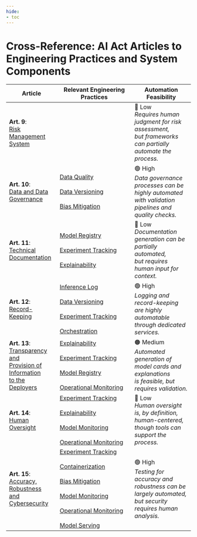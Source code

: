 ```yaml
---
hide:
- toc
---
```



# Cross-Reference: AI Act Articles to Engineering Practices and System Components


| Article                                                                            | Relevant Engineering Practices                                                                                                                                                                                                                                                                                                                                                                                | Automation Feasibility                                                                                               |
|------------------------------------------------------------------------------------|---------------------------------------------------------------------------------------------------------------------------------------------------------------------------------------------------------------------------------------------------------------------------------------------------------------------------------------------------------------------------------------------------------------|----------------------------------------------------------------------------------------------------------------------|
| **Art. 9**:<br>[Risk Management System]                                            |                                                                                                                                                                                                                                                                                                                                                                                                               | 🔴 Low<br>*Requires human judgment for risk assessment, <br>but frameworks can partially automate the process.*      |
| **Art. 10**:<br>[Data and Data Governance]                                         | <div style="display: flex; flex-wrap: wrap; gap: 20px;"><span style="flex: 1 1 45%;">          [Data Quality]</span><span style="flex: 1 1 45%;"> [Data Versioning]</span><span style="flex: 1 1 45%;"> [Bias Mitigation]</span></div>                                                                                                                                                                        | 🟢 High<br>*Data governance processes can be highly automated <br>with validation pipelines and quality checks.*     |
| **Art. 11**:<br>[Technical Documentation]                                          | <div style="display: flex; flex-wrap: wrap; gap: 20px;"><span style="flex: 1 1 45%;">      [Model Registry]  </span></span><span style="flex: 1 1 45%;"> [Experiment Tracking]</span><span style="flex: 1 1 45%;"> [Explainability]</span>                                                                                                                                                                    | 🔴 Low<br>*Documentation generation can be partially automated, <br>but requires human input for context.*           |
| **Art. 12**:<br>[Record-Keeping]                                                   | <div style="display: flex; flex-wrap: wrap; gap: 20px;"><span style="flex: 1 1 45%;">  [Inference Log]</span><span style="flex: 1 1 45%;"> [Data Versioning]  </span><span style="flex: 1 1 45%;"> [Experiment Tracking]  </span><span style="flex: 1 1 45%;"> [Orchestration]  </span>                                                                                                                       | 🟢 High<br>*Logging and record-keeping are highly automatable <br>through dedicated services.*                       |
| **Art. 13**:<br>[Transparency and<br>Provision of Information<br>to the Deployers] | <div style="display: flex; flex-wrap: wrap; gap: 20px;"><span style="flex: 1 1 45%;"> [Explainability]</span><span style="flex: 1 1 45%;"> [Experiment Tracking]</span><span style="flex: 1 1 45%;">      [Model Registry]  </span></span><span style="flex: 1 1 45%;"> [Operational Monitoring]</span>                                                                                                       | 🟠 Medium<br>*Automated generation of model cards and explanations <br>is feasible, but requires validation.*        |
| **Art. 14**:<br>[Human Oversight]                                                  | <div style="display: flex; flex-wrap: wrap; gap: 20px;"><span style="flex: 1 1 45%;"> [Experiment Tracking]</span><span style="flex: 1 1 45%;"> [Explainability]</span><span style="flex: 1 1 45%;"> [Model Monitoring]</span><span style="flex: 1 1 45%;"> [Operational Monitoring]</span></div>                                                                                                             | 🔴 Low<br>*Human oversight is, by definition, human-centered, <br>though tools can support the process.*             |br> [Operational Monitoring] | 🔴 Low<br>*Human oversight is, by definition, human-centered, <br>though tools can support the process.*                        |
| **Art. 15**:<br>[Accuracy, Robustness<br>and Cybersecurity]                        | <div style="display: flex; flex-wrap: wrap; gap: 20px;"><span style="flex: 1 1 45%;"> [Experiment Tracking]</span><span style="flex: 1 1 45%;"> [Containerization]</span><span style="flex: 1 1 45%;"> [Bias Mitigation]</span><span style="flex: 1 1 45%;"> [Model Monitoring]</span><span style="flex: 1 1 45%;"> [Operational Monitoring]</span><span style="flex: 1 1 45%;"> [Model Serving]</span></div> | 🟢 High<br>*Testing for accuracy and robustness can be largely automated, <br>but security requires human analysis.* |



<!-- Reference Links -->
[Inference Log]: ../engineering-practice/inference-log.md
[Model Monitoring]: ../engineering-practice/model-monitoring.md
[Model Registry]: ../engineering-practice/model-registry.md
[Model Serving]: ../engineering-practice/model-serving.md
[Explainability]: ../engineering-practice/explainability.md
[Experiment Tracking]: ../engineering-practice/experiment-tracking.md
[Containerization]: ../engineering-practice/containerization.md
[Bias Mitigation]: ../engineering-practice/data-governance/bias-mitigation.md
[Data Quality]: ../engineering-practice/data-governance/data-quality.md
[Data Versioning]: ../engineering-practice/data-governance/data-versioning.md
[Operational Monitoring]: ../engineering-practice/operational-monitoring.md
[Orchestration]: ../engineering-practice/orchestration.md

[Technical Documentation]: technical-documentation.md
[Transparency and<br>Provision of Information<br>to the Deployers]: instructions-for-use.md
[Human Oversight]: human-oversight.md
[Data and Data Governance]: data-governance.md
[Record-Keeping]: record-keeping.md
[Accuracy, Robustness<br>and Cybersecurity]: accuracy-robustness-cybersecurity.md
[Risk Management System]: risk-management-system.md

